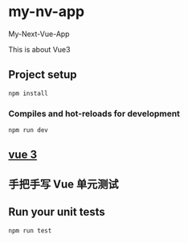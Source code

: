 # my-nv-app

My-Next-Vue-App

This is about Vue3

## Project setup

```
npm install
```

### Compiles and hot-reloads for development

```
npm run dev
```

## [vue 3](./docs/vue3/overview.md)

## 手把手写 Vue 单元测试

## Run your unit tests

```
npm run test
```
